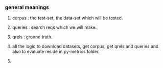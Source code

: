 ### general meanings

1. corpus : the test-set, the data-set which will be tested.

2. queries : search reqs which we will make.

3. qrels : ground truth.

4. all the logic to download datasets, get corpus, get qrels and queries and also to evaluate reside in py-metrics folder.

5.
